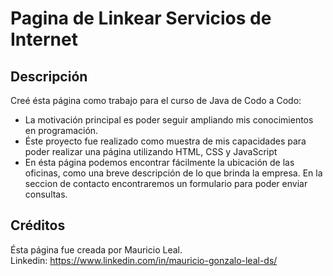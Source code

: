# Pagina de Linkear Servicios de Internet

## Descripción

Creé ésta página como trabajo para el curso de Java de Codo a Codo:

- La motivación principal es poder seguir ampliando mis conocimientos en programación.
- Éste proyecto fue realizado como muestra de mis capacidades para poder realizar una página utilizando HTML, CSS y JavaScript
- En ésta página podemos encontrar fácilmente la ubicación de las oficinas, como una breve descripción de lo que brinda la empresa. En la seccion de contacto
  encontraremos un formulario para poder enviar consultas.

## Créditos

Ésta página fue creada por Mauricio Leal.<br>
Linkedin: https://www.linkedin.com/in/mauricio-gonzalo-leal-ds/
